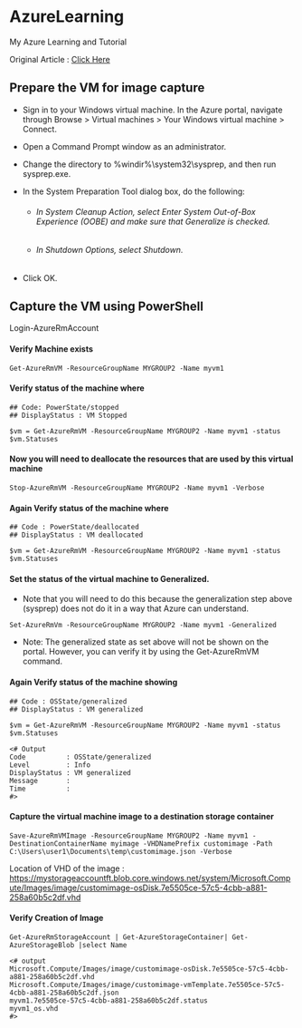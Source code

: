 # AzureLearning
My Azure Learning and Tutorial

Original Article : [Click Here](https://azure.microsoft.com/en-us/documentation/articles/virtual-machines-windows-capture-image/)

## Prepare the VM for image capture
* Sign in to your Windows virtual machine. In the Azure portal, navigate through Browse > Virtual machines > Your Windows virtual machine > Connect.

* Open a Command Prompt window as an administrator.

* Change the directory to %windir%\system32\sysprep, and then run sysprep.exe.

* In the System Preparation Tool dialog box, do the following:

   * ###### In System Cleanup Action, select Enter System Out-of-Box Experience (OOBE) and make sure that Generalize is checked.

  * ###### In Shutdown Options, select Shutdown.

* Click OK.

## Capture the VM using PowerShell
Login-AzureRmAccount

#### Verify Machine exists
```
Get-AzureRmVM -ResourceGroupName MYGROUP2 -Name myvm1
```
#### Verify status of the machine where
```
## Code: PowerState/stopped
## DisplayStatus : VM Stopped

$vm = Get-AzureRmVM -ResourceGroupName MYGROUP2 -Name myvm1 -status
$vm.Statuses
```

#### Now you will need to deallocate the resources that are used by this virtual machine
```
Stop-AzureRmVM -ResourceGroupName MYGROUP2 -Name myvm1 -Verbose
```
#### Again Verify status of the machine where
```
## Code : PowerState/deallocated
## DisplayStatus : VM deallocated

$vm = Get-AzureRmVM -ResourceGroupName MYGROUP2 -Name myvm1 -status
$vm.Statuses
```
#### Set the status of the virtual machine to Generalized.
* Note that you will need to do this because the generalization step above (sysprep) does not do it in a way that Azure can understand.
```
Set-AzureRmVm -ResourceGroupName MYGROUP2 -Name myvm1 -Generalized
```
* Note: The generalized state as set above will not be shown on the portal. However, you can verify it by using the Get-AzureRmVM command.

#### Again Verify status of the machine showing
```
## Code : OSState/generalized
## DisplayStatus : VM generalized

$vm = Get-AzureRmVM -ResourceGroupName MYGROUP2 -Name myvm1 -status
$vm.Statuses

<# Output
Code          : OSState/generalized
Level         : Info
DisplayStatus : VM generalized
Message       :
Time          :
#>
```
#### Capture the virtual machine image to a destination storage container
```
Save-AzureRmVMImage -ResourceGroupName MYGROUP2 -Name myvm1 -DestinationContainerName myimage -VHDNamePrefix customimage -Path C:\Users\user1\Documents\temp\customimage.json -Verbose

```
Location of VHD of the image :
https://mystorageaccountft.blob.core.windows.net/system/Microsoft.Compute/Images/image/customimage-osDisk.7e5505ce-57c5-4cbb-a881-258a60b5c2df.vhd


#### Verify Creation of Image
```
Get-AzureRmStorageAccount | Get-AzureStorageContainer| Get-AzureStorageBlob |select Name

<# output
Microsoft.Compute/Images/image/customimage-osDisk.7e5505ce-57c5-4cbb-a881-258a60b5c2df.vhd
Microsoft.Compute/Images/image/customimage-vmTemplate.7e5505ce-57c5-4cbb-a881-258a60b5c2df.json
myvm1.7e5505ce-57c5-4cbb-a881-258a60b5c2df.status
myvm1_os.vhd
#>
```
